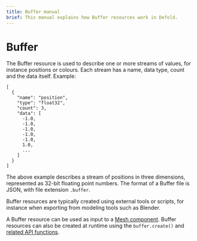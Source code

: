 ```yaml
---
title: Buffer manual
brief: This manual explains how Buffer resources work in Defold.
---
```


# Buffer

The Buffer resource is used to describe one or more streams of values, for instance positions or colours. Each stream has a name, data type, count and the data itself. Example:

```
[
  {
    "name": "position",
    "type": "float32",
    "count": 3,
    "data": [
      -1.0,
      -1.0,
      -1.0,
      -1.0,
      -1.0,
      1.0,
      ...
    ]
  }
]
```

The above example describes a stream of positions in three dimensions, represented as 32-bit floating point numbers. The format of a Buffer file is JSON, with file extension `.buffer`.

Buffer resources are typically created using external tools or scripts, for instance when exporting from modeling tools such as Blender. 

A Buffer resource can be used as input to a [Mesh component](/manuals/mesh). Buffer resources can also be created at runtime using the `buffer.create()` and [related API functions](/ref/stable/buffer/#buffer.create:element_count-declaration). 